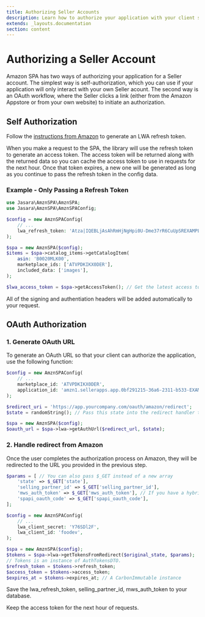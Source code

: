 ```yaml
---
title: Authorizing Seller Accounts 
description: Learn how to authorize your application with your client seller accounts.
extends: _layouts.documentation
section: content
---
```

# Authorizing a Seller Account

Amazon SPA has two ways of authorizing your application for a Seller account. The simplest way is self-authorization, which you can use if your application will only interact with your own Seller acount. The second way is an OAuth workflow, where the Seller clicks a link (either from the Amazon Appstore or from your own website) to initiate an authorization.

## Self Authorization

Follow the [instructions from Amazon](https://github.com/amzn/selling-partner-api-docs/blob/main/guides/en-US/developer-guide/SellingPartnerApiDeveloperGuide.md#self-authorization) to generate an LWA refresh token.

When you make a request to the SPA, the library will use the refresh token to generate an access token. The access token will be returned along with the returned data so you can cache the access token to use in requests for the next hour. Once that token expires, a new one will be generated as long as you continue to pass the refresh token in the config data.

### Example - Only Passing a Refresh Token
```php
use Jasara\AmznSPA\AmznSPA;
use Jasara\AmznSPA\AmznSPAConfig;

$config = new AmznSPAConfig(
    // ...
    lwa_refresh_token: 'Atza|IQEBLjAsAhRmHjNgHpi0U-Dme37rR6CuUpSREXAMPLE',
);

$spa = new AmznSPA($config);
$items = $spa->catalog_items->getCatalogItem(
    asin: 'B0020MLK00',
    marketplace_ids: ['ATVPDKIKX0DER'],
    included_data: ['images'],
);

$lwa_access_token = $spa->getAccessToken(); // Get the latest access token.
```

All of the signing and authentiation headers will be added automatically to your request.

## OAuth Authorization

### 1. Generate OAuth URL

To generate an OAuth URL so that your client can authorize the application, use the following function:

```php
$config = new AmznSPAConfig(
    // ...
    marketplace_id: 'ATVPDKIKX0DER',
    application_id: 'amzn1.sellerapps.app.0bf291215-36a6-2311-b533-EXAMPLEfcd28',
);

$redirect_uri = 'https://app.yourcompany.com/oauth/amazon/redirect';
$state = randomString(); // Pass this state into the redirect handler to verify the redirect request.

$spa = new AmznSPA($config);
$oauth_url = $spa->lwa->getAuthUrl($redirect_url, $state);
```

### 2. Handle redirect from Amazon

Once the user completes the authorization process on Amazon, they will be redirected to the URL you provided in the previous step. 

```php
$params = [ // You can also pass $_GET instead of a new array
    'state' => $_GET['state'],
    'selling_partner_id' => $_GET['selling_partner_id'],
    'mws_auth_token' => $_GET['mws_auth_token'], // If you have a hybrid application
    'spapi_oauth_code' => $_GET['spapi_oauth_code'],
];

$config = new AmznSPAConfig(
    // ...
    lwa_client_secret: 'Y76SDl2F',
    lwa_client_id: 'foodev',
);

$spa = new AmznSPA($config);
$tokens = $spa->lwa->getTokensFromRedirect($original_state, $params); 
// Tokens is an instance of AuthTokensDTO.
$refresh_token = $tokens->refresh_token;
$access_token = $tokens->access_token;
$expires_at = $tokens->expires_at; // A CarbonImmutable instance
```

Save the lwa_refresh_token, selling_partner_id, mws_auth_token to your database.

Keep the access token for the next hour of requests.